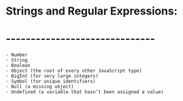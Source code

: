# Strings and Regular Expressions:
# ------------------------------
    - Number
    - String
    - Boolean
    - Object (the root of every other JavaScript type)
    - BigInt (for very large integers)
    - Symbol (for unique identifiers)
    - Null (a missing object)
    - Undefined (a variable that hasn’t been assigned a value)
        